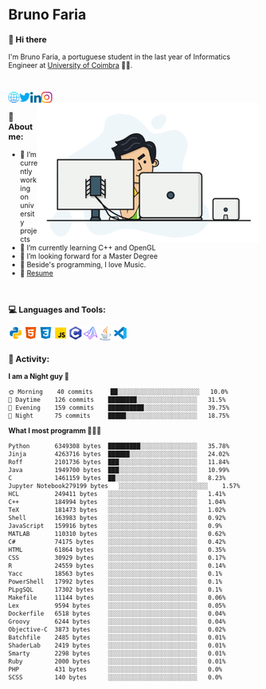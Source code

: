 # Bruno Faria

### 👋 Hi there

I'm Bruno Faria, a portuguese student in the last year of Informatics Engineer at [University of Coimbra](uc.pt/en) 👨‍🎓.

<br/>

[<img align="left" width="22px" alt="Website" src="https://github.com/brunofaria1322/brunofaria1322/blob/master/assets/social/global.svg"/>][website]
[<img align="left" width="22px" alt="Twitter" src="https://github.com/brunofaria1322/brunofaria1322/blob/master/assets/social/twitter.svg"/>][twitter]
[<img align="left" width="22px" alt="LinkedIn" src="https://github.com/brunofaria1322/brunofaria1322/blob/master/assets/social/linkedin.svg"/>][linkedin]
[<img align="left" width="22px" alt="Instagram" src="https://github.com/brunofaria1322/brunofaria1322/blob/master/assets/social/instagram.svg"/>][instagram]

<img align="right" height = "280" alt="GIF" src="https://github.com/brunofaria1322/brunofaria1322/blob/master/assets/animation.gif"/>

<br />

### 📕 About me:

- 🔭 I’m currently working on university projects
- 🌱 I’m currently learning C++ and OpenGL
- 💼 I’m looking forward for a Master Degree
- 💙 Beside's programming, I love Music.
- 📝 [Resume](https://en.wikipedia.org/wiki/HTTP_404)


<br />

### 💻 Languages and Tools:

<img align="left" width="30px" alt= "Python" src="https://github.com/brunofaria1322/brunofaria1322/blob/master/assets/skills/python.svg"/>
<img align="left" width="30px" alt= "Html5" src="https://github.com/brunofaria1322/brunofaria1322/blob/master/assets/skills/html5.svg"/>
<img align="left" width="30px" alt= "Css3" src="https://github.com/brunofaria1322/brunofaria1322/blob/master/assets/skills/css3.svg"/>
<img align="left" width="30px" alt= "JavaScript" src="https://github.com/brunofaria1322/brunofaria1322/blob/master/assets/skills/javascript.svg"/>
<img align="left" width="30px" alt= "C" src="https://github.com/brunofaria1322/brunofaria1322/blob/master/assets/skills/c.svg"/>
<img align="left" width="30px" alt= "Matlab" src="https://github.com/brunofaria1322/brunofaria1322/blob/master/assets/skills/matlab.svg"/>
<img align="left" width="30px" alt= "Java" src="https://github.com/brunofaria1322/brunofaria1322/blob/master/assets/skills/java.svg"/>
<img align="left" width="30px" alt= "Visual Studio Code" src="https://github.com/brunofaria1322/brunofaria1322/blob/master/assets/skills/vscode.svg"/>

<br />
<br />

### 🚩 Activity:

<!--START_SECTION:stats-->
**I am a Night guy 🌙** 

```text
🌞 Morning    40 commits     ██░░░░░░░░░░░░░░░░░░░░░░░	10.0% 
🌆 Daytime    126 commits    ████████░░░░░░░░░░░░░░░░░	31.5% 
🌃 Evening    159 commits    ██████████░░░░░░░░░░░░░░░	39.75% 
🌙 Night      75 commits     █████░░░░░░░░░░░░░░░░░░░░	18.75%

```
**What I most programm 👨🏽‍💻** 

```text
Python       6349308 bytes  █████████░░░░░░░░░░░░░░░░	35.78% 
Jinja        4263716 bytes  ██████░░░░░░░░░░░░░░░░░░░	24.02% 
Roff         2101736 bytes  ███░░░░░░░░░░░░░░░░░░░░░░	11.84% 
Java         1949700 bytes  ███░░░░░░░░░░░░░░░░░░░░░░	10.99% 
C            1461159 bytes  ██░░░░░░░░░░░░░░░░░░░░░░░	8.23% 
Jupyter Notebook279199 bytes   ░░░░░░░░░░░░░░░░░░░░░░░░░	1.57% 
HCL          249411 bytes   ░░░░░░░░░░░░░░░░░░░░░░░░░	1.41% 
C++          184994 bytes   ░░░░░░░░░░░░░░░░░░░░░░░░░	1.04% 
TeX          181473 bytes   ░░░░░░░░░░░░░░░░░░░░░░░░░	1.02% 
Shell        163983 bytes   ░░░░░░░░░░░░░░░░░░░░░░░░░	0.92% 
JavaScript   159916 bytes   ░░░░░░░░░░░░░░░░░░░░░░░░░	0.9% 
MATLAB       110310 bytes   ░░░░░░░░░░░░░░░░░░░░░░░░░	0.62% 
C#           74175 bytes    ░░░░░░░░░░░░░░░░░░░░░░░░░	0.42% 
HTML         61864 bytes    ░░░░░░░░░░░░░░░░░░░░░░░░░	0.35% 
CSS          30929 bytes    ░░░░░░░░░░░░░░░░░░░░░░░░░	0.17% 
R            24559 bytes    ░░░░░░░░░░░░░░░░░░░░░░░░░	0.14% 
Yacc         18563 bytes    ░░░░░░░░░░░░░░░░░░░░░░░░░	0.1% 
PowerShell   17992 bytes    ░░░░░░░░░░░░░░░░░░░░░░░░░	0.1% 
PLpgSQL      17302 bytes    ░░░░░░░░░░░░░░░░░░░░░░░░░	0.1% 
Makefile     11144 bytes    ░░░░░░░░░░░░░░░░░░░░░░░░░	0.06% 
Lex          9594 bytes     ░░░░░░░░░░░░░░░░░░░░░░░░░	0.05% 
Dockerfile   6518 bytes     ░░░░░░░░░░░░░░░░░░░░░░░░░	0.04% 
Groovy       6244 bytes     ░░░░░░░░░░░░░░░░░░░░░░░░░	0.04% 
Objective-C  3873 bytes     ░░░░░░░░░░░░░░░░░░░░░░░░░	0.02% 
Batchfile    2485 bytes     ░░░░░░░░░░░░░░░░░░░░░░░░░	0.01% 
ShaderLab    2419 bytes     ░░░░░░░░░░░░░░░░░░░░░░░░░	0.01% 
Smarty       2298 bytes     ░░░░░░░░░░░░░░░░░░░░░░░░░	0.01% 
Ruby         2000 bytes     ░░░░░░░░░░░░░░░░░░░░░░░░░	0.01% 
PHP          431 bytes      ░░░░░░░░░░░░░░░░░░░░░░░░░	0.0% 
SCSS         140 bytes      ░░░░░░░░░░░░░░░░░░░░░░░░░	0.0%
```


<!--END_SECTION:stats-->


[website]: https://brunofaria1322.github.io
[twitter]: https://twitter.com/brunofaria_1322
[instagram]: https://instagram.com/brunofaria_1322
[linkedin]: https://linkedin.com/in/bruno-faria
